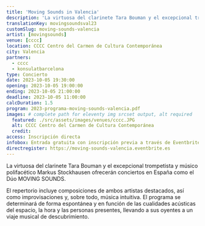```yaml
---
title: 'Moving Sounds in Valencia'
description: 'La virtuosa del clarinete Tara Bouman y el excepcional trompetista y músico polifacético Markus Stockhausen ofrecerán conciertos en España como el Dúo MOVING SOUNDS'
translationKey: movingsoundsval23
customSlug: moving-sounds-valencia
artist: [movingsounds]
venue: [cccc]
location: CCCC Centro del Carmen de Cultura Contemporánea
city: Valencia
partners:
  - cccc
  - konsulatbarcelona
type: Concierto
date: 2023-10-05 19:30:00
opening: 2023-10-05 19:00:00
ending: 2023-10-05 21:00:00
deadline: 2023-10-05 11:00:00
calcDuration: 1.5
program: 2023-programa-moving-sounds-valencia.pdf
images: # complete path for eleventy img srcset output, alt required
  featured: ./src/assets/images/venues/cccc.JPG
  alt: CCCC Centro del Carmen de Cultura Contemporánea
  credit:
access: Inscripción directa
infobox: Entrada gratuita con inscripción previa a través de Eventbrite.
directregister: https://moving-sounds-valencia.eventbrite.es
---
```


La virtuosa del clarinete Tara Bouman y el excepcional trompetista y músico polifacético Markus Stockhausen ofrecerán conciertos en España como el Dúo MOVING SOUNDS.

El repertorio incluye composiciones de ambos artistas destacados, así como improvisaciones y, sobre todo, música intuitiva. El programa se determinará de forma espontánea y en función de las cualidades acústicas del espacio, la hora y las personas presentes, llevando a sus oyentes a un viaje musical de descubrimiento.
